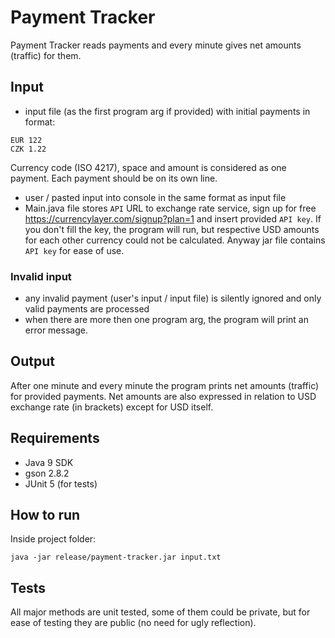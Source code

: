 

# Payment Tracker
Payment Tracker reads payments and every minute gives net amounts (traffic) for them.

## Input
* input file (as the first program arg if provided) with initial payments in format:
```
EUR 122
CZK 1.22
``` 
Currency code (ISO 4217), space and amount is considered as one payment. Each payment should be on its own line.
* user / pasted input into console in the same format as input file
* Main.java file stores `API` URL to exchange rate service, sign up for free 
https://currencylayer.com/signup?plan=1 and insert provided `API key`.
If you don't fill the key, the program will run, but respective USD amounts for each other currency could not be calculated.
Anyway jar file contains `API key` for ease of use.

### Invalid input
* any invalid payment (user's input / input file) is silently ignored and only valid payments are processed
* when there are more then one program arg, the program will print an error message.

## Output
After one minute and every minute the program prints net amounts (traffic) for provided payments. 
Net amounts are also expressed in relation to USD exchange rate (in brackets) except for USD itself.

## Requirements
* Java 9 SDK
* gson 2.8.2
* JUnit 5 (for tests)

## How to run
Inside project folder:
```
java -jar release/payment-tracker.jar input.txt 
```

## Tests
All major methods are unit tested, some of them could be private, but for ease of testing they are public (no need for ugly reflection).
